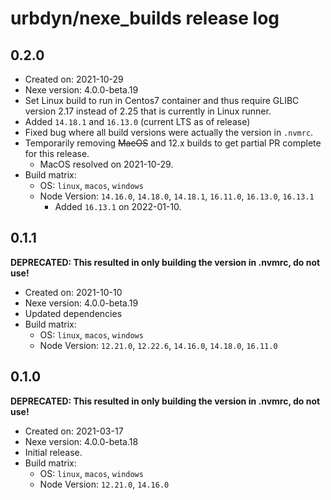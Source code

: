 # urbdyn/nexe_builds release log

## 0.2.0

* Created on: 2021-10-29
* Nexe version: 4.0.0-beta.19
* Set Linux build to run in Centos7 container and thus require GLIBC version 2.17 instead of 2.25 that is currently in Linux runner.
* Added `14.18.1` and `16.13.0` (current LTS as of release)
* Fixed bug where all build versions were actually the version in `.nvmrc`.
* Temporarily removing ~~MacOS~~ and 12.x builds to get partial PR complete for this release.
  * MacOS resolved on 2021-10-29.
* Build matrix:
  * OS: `linux`, `macos`, `windows`
  * Node Version: `14.16.0`, `14.18.0`, `14.18.1`, `16.11.0`, `16.13.0`, `16.13.1`
    * Added `16.13.1` on 2022-01-10.

## 0.1.1

**DEPRECATED: This resulted in only building the version in .nvmrc, do not use!**

* Created on: 2021-10-10
* Nexe version: 4.0.0-beta.19
* Updated dependencies
* Build matrix:
  * OS: `linux`, `macos`, `windows`
  * Node Version: `12.21.0`, `12.22.6`, `14.16.0`, `14.18.0`, `16.11.0`

## 0.1.0

**DEPRECATED: This resulted in only building the version in .nvmrc, do not use!**

* Created on: 2021-03-17
* Nexe version: 4.0.0-beta.18
* Initial release.
* Build matrix:
  * OS: `linux`, `macos`, `windows`
  * Node Version: `12.21.0`, `14.16.0`

